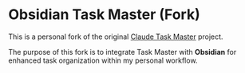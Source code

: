 # Obsidian Task Master (Fork)

This is a personal fork of the original [Claude Task Master](https://github.com/eyaltoledano/claude-task-master) project.

The purpose of this fork is to integrate Task Master with **Obsidian** for enhanced task organization within my personal workflow.
